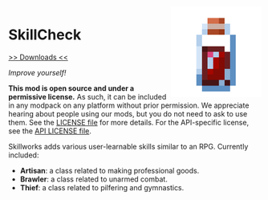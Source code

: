 <img src="icon.png" align="right" width="180px"/>

# SkillCheck


[>> Downloads <<](https://github.com/CottonMC/SkillCheck/releases)

*Improve yourself!*

**This mod is open source and under a permissive license.** As such, it can be included in any modpack on any platform without prior permission. We appreciate hearing about people using our mods, but you do not need to ask to use them. See the [LICENSE file](LICENSE) for more details. For the API-specific license, see the [API LICENSE file](src/main/java/io/github/cottonmc/cotton/skillcheck/api/API_LICENSE.txt).

Skillworks adds various user-learnable skills similar to an RPG. Currently included:
- **Artisan**: a class related to making professional goods.
- **Brawler**: a class related to unarmed combat.
- **Thief**: a class related to pilfering and gymnastics.
